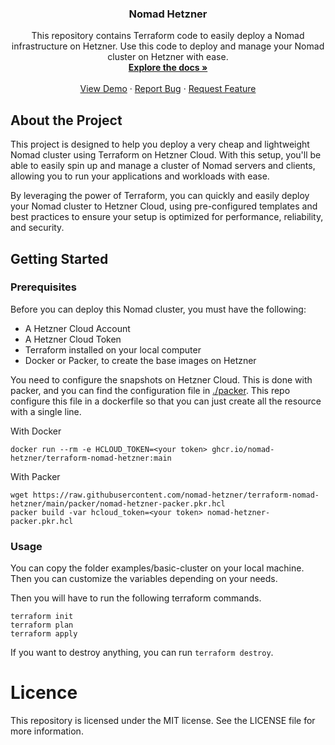 <div align="center">
  <h3 align="center">Nomad Hetzner</h3>

  <p align="center">
    This repository contains Terraform code to easily deploy a Nomad infrastructure on Hetzner.
    Use this code to deploy and manage your Nomad cluster on Hetzner with ease.
    <br />
    <a href="https://github.com/github_username/repo_name"><strong>Explore the docs »</strong></a>
    <br />
    <br />
    <a href="https://github.com/github_username/repo_name">View Demo</a>
    ·
    <a href="https://github.com/github_username/repo_name/issues">Report Bug</a>
    ·
    <a href="https://github.com/github_username/repo_name/issues">Request Feature</a>
  </p>
</div>


## About the Project

This project is designed to help you deploy a very cheap and lightweight Nomad cluster using Terraform on Hetzner Cloud. With this setup, you'll be able to easily spin up and manage a cluster of Nomad servers and clients, allowing you to run your applications and workloads with ease.

By leveraging the power of Terraform, you can quickly and easily deploy your Nomad cluster to Hetzner Cloud, using pre-configured templates and best practices to ensure your setup is optimized for performance, reliability, and security.

## Getting Started

### Prerequisites

Before you can deploy this Nomad cluster, you must have the following:

- A Hetzner Cloud Account
- A Hetzner Cloud Token 
- Terraform installed on your local computer
- Docker or Packer, to create the base images on Hetzner

You need to configure the snapshots on Hetzner Cloud. This is done with packer, and you can find the configuration file in [./packer](https://github.com/nomad-hetzner/terraform-nomad-hetzner/blob/main/packer/nomad-hetzner-packer.pkr.hcl). This repo configure this file in a dockerfile so that you can just create all the resource with a single line.

With Docker
```shell
docker run --rm -e HCLOUD_TOKEN=<your token> ghcr.io/nomad-hetzner/terraform-nomad-hetzner:main
```

With Packer
```shell
wget https://raw.githubusercontent.com/nomad-hetzner/terraform-nomad-hetzner/main/packer/nomad-hetzner-packer.pkr.hcl
packer build -var hcloud_token=<your token> nomad-hetzner-packer.pkr.hcl
```

### Usage

You can copy the folder examples/basic-cluster on your local machine. Then you can customize the variables depending on your needs.

Then you will have to run the following terraform commands.
```shell
terraform init
terraform plan
terraform apply
```

If you want to destroy anything, you can run `terraform destroy`.

# Licence
This repository is licensed under the MIT license. See the LICENSE file for more information.
